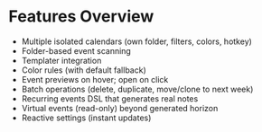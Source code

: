 # Features Overview

- Multiple isolated calendars (own folder, filters, colors, hotkey)
- Folder-based event scanning
- Templater integration
- Color rules (with default fallback)
- Event previews on hover; open on click
- Batch operations (delete, duplicate, move/clone to next week)
- Recurring events DSL that generates real notes
- Virtual events (read-only) beyond generated horizon
- Reactive settings (instant updates)
